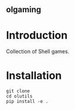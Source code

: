 olgaming
---


# Introduction

Collection of Shell games.


# Installation

```
git clone 
cd olutils
pip install -e .
```
